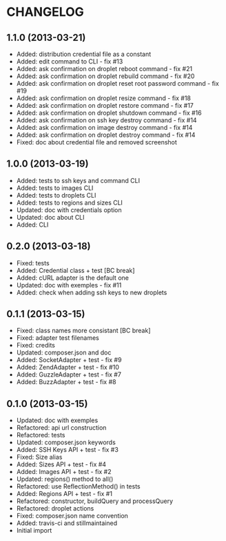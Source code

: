 CHANGELOG
=========

1.1.0 (2013-03-21)
------------------

* Added: distribution credential file as a constant
* Added: edit command to CLI - fix #13
* Added: ask confirmation on droplet reboot command - fix #21
* Added: ask confirmation on droplet rebuild command - fix #20
* Added: ask confirmation on droplet reset root password command - fix #19
* Added: ask confirmation on droplet resize command - fix #18
* Added: ask confirmation on droplet restore command - fix #17
* Added: ask confirmation on droplet shutdown command - fix #16
* Added: ask confirmation on ssh key destroy command - fix #14
* Added: ask confirmation on image destroy command - fix #14
* Added: ask confirmation on droplet destroy command - fix #14
* Fixed: doc about credential file and removed screenshot

1.0.0 (2013-03-19)
------------------

* Added: tests to ssh keys and command CLI
* Added: tests to images CLI
* Added: tests to droplets CLI
* Added: tests to regions and sizes CLI
* Updated: doc with credentials option
* Updated: doc about CLI
* Added: CLI

0.2.0 (2013-03-18)
------------------

* Fixed: tests
* Added: Credential class + test [BC break]
* Added: cURL adapter is the default one
* Updated: doc with exemples - fix #11
* Added: check when adding ssh keys to new droplets

0.1.1 (2013-03-15)
------------------

* Fixed: class names more consistant [BC break]
* Fixed: adapter test filenames
* Fixed: credits
* Updated: composer.json and doc
* Added: SocketAdapter + test - fix #9
* Added: ZendAdapter + test - fix #10
* Added: GuzzleAdapter + test - fix #7
* Added: BuzzAdapter + test - fix #8

0.1.0 (2013-03-15)
------------------

* Updated: doc with exemples
* Refactored: api url construction
* Refactored: tests
* Updated: composer.json keywords
* Added: SSH Keys API + test - fix #3
* Fixed: Size alias
* Added: Sizes API + test - fix #4
* Added: Images API + test - fix #2
* Updated: regions() method to all()
* Refactored: use ReflectionMethod() in tests
* Added: Regions API + test - fix #1
* Refactored: constructor, buildQuery and processQuery
* Refactored: droplet actions
* Fixed: composer.json name convention
* Added: travis-ci and stillmaintained
* Initial import
